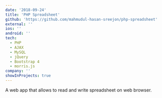 ```yaml
---
date: '2018-09-24'
title: 'PHP Spreadsheet'
github: 'https://github.com/mahmudul-hasan-sreejon/php-spreadsheet'
external: ''
ios: ''
android: ''
tech:
  - PHP
  - AJAX
  - MySQL
  - jQuery
  - Bootstrap 4
  - morris.js
company: ''
showInProjects: true
---
```


A web app that allows to read and write spreadsheet on web browser.

